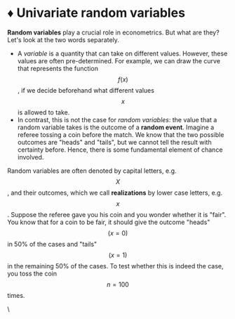 # ♦ Univariate random variables

**Random variables** play a crucial role in econometrics. But what are they? Let's look at the two words separately.&#x20;

* A _variable_ is a quantity that can take on different values. However, these values are often pre-determined. For example, we can draw the curve that represents the function $$f(x)$$, if we decide beforehand what different values $$x$$ is allowed to take.&#x20;
* In contrast, this is not the case for _random variables_: the value that a random variable takes is the outcome of a **random event**. Imagine a referee tossing a coin before the match. We know that the two possible outcomes are "heads" and "tails", but we cannot tell the result with certainty before. Hence, there is some fundamental element of chance involved.

Random variables are often denoted by capital letters, e.g. $$X$$, and their outcomes, which we call **realizations** by lower case letters, e.g. $$x$$.  Suppose the referee gave you his coin and you wonder whether it is "fair". You know that for a coin to be fair, it should give the outcome "heads" $$(x=0)$$ in 50% of the cases and "tails" $$(x=1)$$ in the remaining 50% of the cases. To test whether this is indeed the case, you toss the coin $$n=100$$ times. &#x20;

\


&#x20; &#x20;

